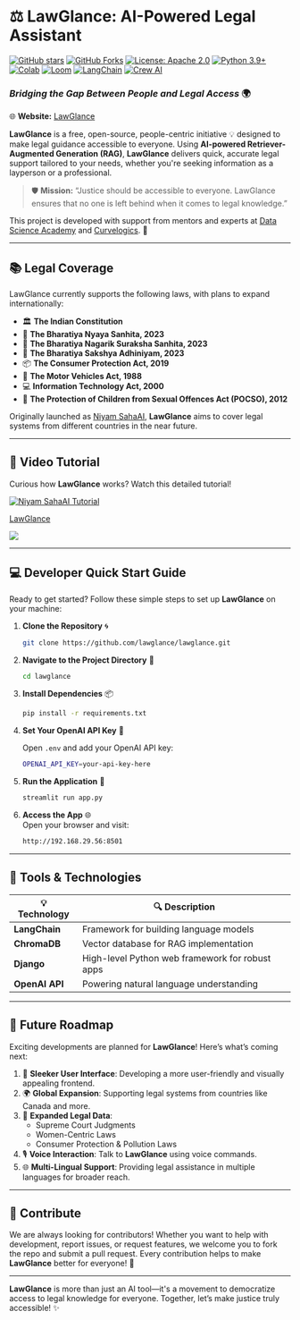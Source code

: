 # ⚖️ **LawGlance: AI-Powered Legal Assistant**

[![GitHub stars](https://img.shields.io/github/stars/lawglance/lawglance?style=social)](https://github.com/lawglance/lawglance/stargazers)
[![GitHub Forks](https://img.shields.io/github/forks/lawglance/lawglance?style=social)](https://github.com/lawglance/lawglance/forks)
[![License: Apache 2.0](https://img.shields.io/badge/License-Apache%202.0-yellow.svg)](https://opensource.org/license/apache-2-0)
[![Python 3.9+](https://img.shields.io/badge/python-3.9+-blue.svg)](https://www.python.org/downloads/)
[![Colab](https://colab.research.google.com/assets/colab-badge.svg)](https://colab.research.google.com/drive/1yrS2Kp-kprYWot_sEu7JeWMIRAei_vov?usp=sharing)
[![Loom](https://img.shields.io/badge/Loom-Tutorial-8A2BE2?logo=loom)](https://www.loom.com/share/dcc6b14c653c4618829f46a9aa2ab68c?sid=00d0d3c1-9d4b-4cf7-8684-cdee76718bd5)
[![LangChain](https://img.shields.io/badge/LangChain-Open%20SourceFramework-5e9cff?logo=langchain&logoColor=white)](https://python.langchain.com/docs/introduction/)
[![Crew AI](https://img.shields.io/badge/Crew%20AI-Multi--Agent%20Workflows-00bda?style=flat-square)](https://www.crewai.com/) 

### *Bridging the Gap Between People and Legal Access*  🌍

🌐 **Website:** [LawGlance](https://lawglance.com/)

**LawGlance** is a free, open-source, people-centric initiative 💡 designed to make legal guidance accessible to everyone. Using **AI-powered Retriever-Augmented Generation (RAG)**, **LawGlance** delivers quick, accurate legal support tailored to your needs, whether you're seeking information as a layperson or a professional.

> 🛡️ **Mission:** “Justice should be accessible to everyone. LawGlance ensures that no one is left behind when it comes to legal knowledge.”

This project is developed with support from mentors and experts at [Data Science Academy](https://datascience.one/) and [Curvelogics](https://www.curvelogics.com/). 💼

---

## 📚 **Legal Coverage**

LawGlance currently supports the following laws, with plans to expand internationally:

- 🏛️ **The Indian Constitution**
- 📜 **The Bharatiya Nyaya Sanhita, 2023**
- 🚨 **The Bharatiya Nagarik Suraksha Sanhita, 2023**
- 🧾 **The Bharatiya Sakshya Adhiniyam, 2023**
- 📦 **The Consumer Protection Act, 2019**
- 🧭 **The Motor Vehicles Act, 1988**
- 💻 **Information Technology Act, 2000**
- 👧 **The Protection of Children from Sexual Offences Act (POCSO), 2012**


Originally launched as [Niyam SahaAI](https://github.com/niyam-sahaai/niyam-sahaai), **LawGlance** aims to cover legal systems from different countries in the near future.

---

## 🎥 **Video Tutorial**

Curious how **LawGlance** works? Watch this detailed tutorial!

[![Niyam SahaAI Tutorial](https://img.youtube.com/vi/sWpLEApQtvE/0.jpg)](https://www.youtube.com/watch?v=sWpLEApQtvE "Niyam SahaAI Tutorial")

<div>
    <a href="https://www.loom.com/embed/dcc6b14c653c4618829f46a9aa2ab68c?sid=a5a73b89-88a5-4bc2-a633-f97792f6441f">
      <p>LawGlance </p>
    </a>
    <a href=https://www.loom.com/embed/dcc6b14c653c4618829f46a9aa2ab68c?sid=a5a73b89-88a5-4bc2-a633-f97792f6441f">
      <img style="max-width:300px;" src="https://cdn.loom.com/sessions/thumbnails/576b26dcd5fb4d74a3a9e1f8187851bc-35587db59696dfef-full-play.gif">
    </a>
  </div>





---

## 💻 **Developer Quick Start Guide**

Ready to get started? Follow these simple steps to set up **LawGlance** on your machine:

1. **Clone the Repository** 🌀
    ```bash
    git clone https://github.com/lawglance/lawglance.git
    ```

2. **Navigate to the Project Directory** 📂
    ```bash
    cd lawglance
    ```

3. **Install Dependencies** 📦
    ```bash
    pip install -r requirements.txt
    ```

4. **Set Your OpenAI API Key** 🔑

   Open `.env` and add your OpenAI API key:
      ```bash
      OPENAI_API_KEY=your-api-key-here
      ```

6. **Run the Application** 🚀
    ```bash
    streamlit run app.py
    ```

7. **Access the App** 🌐  
    Open your browser and visit:  
    ```bash
    http://192.168.29.56:8501
    ```

---

## 🔧 **Tools & Technologies**

| 💡 **Technology**  | 🔍 **Description**                            |
|--------------------|-----------------------------------------------|
| **LangChain**       | Framework for building language models       |
| **ChromaDB**        | Vector database for RAG implementation       |
| **Django**          | High-level Python web framework for robust apps|
| **OpenAI API**      | Powering natural language understanding      |

---

## 🌟 **Future Roadmap**

Exciting developments are planned for **LawGlance**! Here’s what’s coming next:

1. 🎨 **Sleeker User Interface**: Developing a more user-friendly and visually appealing frontend.
2. 🌍 **Global Expansion**: Supporting legal systems from countries like Canada and more.
3. 📑 **Expanded Legal Data**:
   - Supreme Court Judgments
   - Women-Centric Laws
   - Consumer Protection & Pollution Laws
4. 🎙️ **Voice Interaction**: Talk to **LawGlance** using voice commands.
5. 🌐 **Multi-Lingual Support**: Providing legal assistance in multiple languages for broader reach.

---

## 🤝 **Contribute**

We are always looking for contributors! Whether you want to help with development, report issues, or request features, we welcome you to fork the repo and submit a pull request. Every contribution helps to make **LawGlance** better for everyone! 🚀

---

**LawGlance** is more than just an AI tool—it's a movement to democratize access to legal knowledge for everyone. Together, let’s make justice truly accessible! ✨
